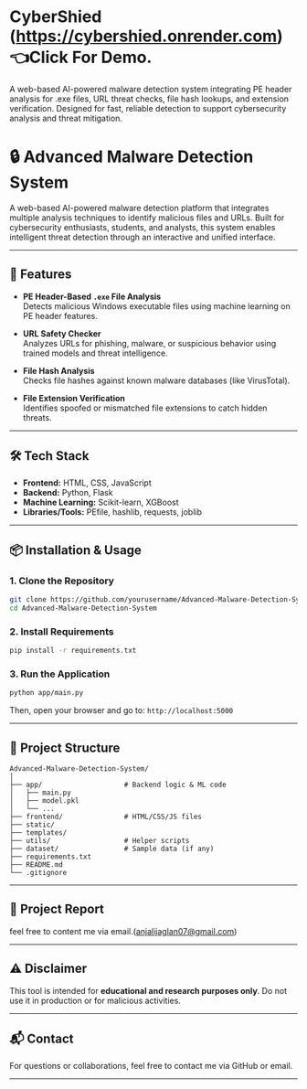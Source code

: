 # CyberShied (https://cybershied.onrender.com)👈Click For Demo.
A web-based AI-powered malware detection system integrating PE header analysis for .exe files, URL threat checks, file hash lookups, and extension verification. Designed for fast, reliable detection to support cybersecurity analysis and threat mitigation.


# 🔒 Advanced Malware Detection System

A web-based AI-powered malware detection platform that integrates multiple analysis techniques to identify malicious files and URLs. Built for cybersecurity enthusiasts, students, and analysts, this system enables intelligent threat detection through an interactive and unified interface.

---

## 🚀 Features

- **PE Header-Based `.exe` File Analysis**  
  Detects malicious Windows executable files using machine learning on PE header features.

- **URL Safety Checker**  
  Analyzes URLs for phishing, malware, or suspicious behavior using trained models and threat intelligence.

- **File Hash Analysis**  
  Checks file hashes against known malware databases (like VirusTotal).

- **File Extension Verification**  
  Identifies spoofed or mismatched file extensions to catch hidden threats.

---

## 🛠️ Tech Stack

- **Frontend:** HTML, CSS, JavaScript  
- **Backend:** Python, Flask  
- **Machine Learning:** Scikit-learn, XGBoost  
- **Libraries/Tools:** PEfile, hashlib, requests, joblib

---

## 📦 Installation & Usage

### 1. Clone the Repository

```bash
git clone https://github.com/yourusername/Advanced-Malware-Detection-System.git
cd Advanced-Malware-Detection-System
```

### 2. Install Requirements

```bash
pip install -r requirements.txt
```

### 3. Run the Application

```bash
python app/main.py
```

Then, open your browser and go to:
`http://localhost:5000`

---

## 📁 Project Structure

```
Advanced-Malware-Detection-System/
│
├── app/                    # Backend logic & ML code
│   ├── main.py
│   ├── model.pkl
│   └── ...
├── frontend/               # HTML/CSS/JS files
├── static/
├── templates/
├── utils/                  # Helper scripts
├── dataset/                # Sample data (if any)
├── requirements.txt
├── README.md
└── .gitignore
```

---

## 📄 Project Report

feel free to content me via email.(anjalijaglan07@gmail.com)

---

## ⚠️ Disclaimer

This tool is intended for **educational and research purposes only**. Do not use it in production or for malicious activities.

---

## 📬 Contact

For questions or collaborations, feel free to contact me via GitHub or email.

---


